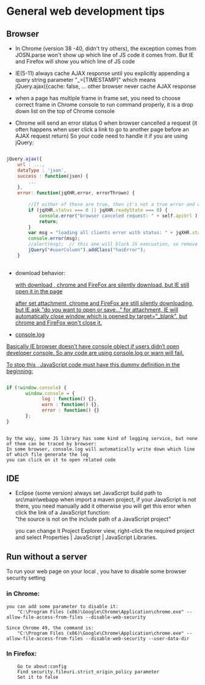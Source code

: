 # General web development tips

## Browser

 - In Chrome (version 38 -40, didn't try others), the exception comes from JOSN.parse won't show up which line of JS code it comes from.
But IE and Firefox will show you which line of JS code

 - IE(5-11) always cache AJAX response until you explicitly appending a query string parameter "_=[TIMESTAMP]"
 which means jQuery.ajax({cache: false, ... 
 other browser never cache  AJAX response

 - when a page has multiple frame in frame set, you need to choose correct frame in Chrome console to run command properly,
 it is a drop down list on the top of Chrome console

 - Chrome will send an error status 0 when browser cancelled a request
(it often happens when user click a link to go to another page before an AJAX request return)
So your code need to handle it if you are using jQuery:
```javascript

jQuery.ajax({
	url : ...,
	dataType : 'json',
	success : function(json) {
		...
	},
	error: function(jqXHR,error, errorThrown) {
		
		//If either of these are true, then it's not a true error and we don't care
		if (jqXHR.status === 0 || jqXHR.readyState === 0) {
			console.error("browser canceled request: " + self.apiUrl );
			return;
		}
		var msg = "loading all clients error with status: " + jqXHR.status;
		console.error(msg);
		//alert(msg);  // this one will block JS execuation, so remove it
		jQuery("#userColumn").addClass("hasError");
	}
		
```		

 - download behavior:

    <a href="/images/a.jpg" download>
    with download , chrome and FireFox are silently download,  but IE still open it in the page

    after set attachment, chrome and FireFox are still silently downloading, but IE ask "do you want to open or save..."
    for attachment, IE will automatically close window which is opened by target="_blank", but chrome and FireFox won't close it.

 - console.log
    
Basically IE browser doesn’t have console object if users didn’t open developer console.
So any code are using console.log or warn will fail.

To stop this , JavaScript code must have this dummy definition in the beginning:
```javascript

if (!window.console) {
	   window.console = {
			 log : function() {},
			 warn : function() {},
			 error : function() {}
	   };
}
	
```	

    by the way, some JS library has some kind of logging service, but none of them can be traced by browser: 
    In some browser, console.log will automatically write down which line of which file generate the log
    you can click on it to open related code

## IDE
 - Eclipse (some version) always set JavaScript build path to src\main\webapp when import a maven project, 
     if your JavaScript is not there, you need manually add it 
     otherwise you will get this error when click the link of  a JavaScript function:     
       "the source is not on the include path of a JavaScript project"
       
     you can change it Project Explorer view, right-click the required project and select Properties | JavaScript | JavaScript Libraries.



##  Run without a server

 To run your web page on your local , you have to disable some browser security setting
###   in Chrome: 
	you can add some parameter to disable it: 
        "C:\Program Files (x86)\Google\Chrome\Application\chrome.exe" --allow-file-access-from-files --disable-web-security
    
    Since Chrome 49, the command is:
        "C:\Program Files (x86)\Google\Chrome\Application\chrome.exe" --allow-file-access-from-files --disable-web-security --user-data-dir

### In Firefox: 
        Go to about:config
        Find security.fileuri.strict_origin_policy parameter
        Set it to false
             
